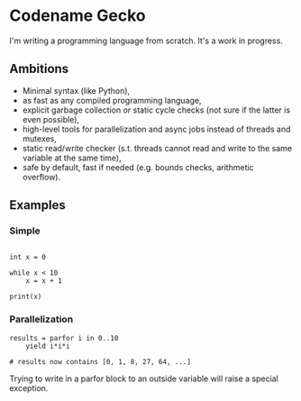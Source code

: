 # Codename Gecko

I'm writing a programming language from scratch. It's a work in progress.

## Ambitions

* Minimal syntax (like Python),
* as fast as any compiled programming language,
* explicit garbage collection *or* static cycle checks (not sure if the latter is even possible),
* high-level tools for parallelization and async jobs instead of threads and mutexes,
* static read/write checker (s.t. threads cannot read and write to the same variable at the same time),
* safe by default, fast if needed (e.g. bounds checks, arithmetic overflow).

## Examples

### Simple

```

int x = 0

while x < 10
    x = x + 1

print(x)

```

### Parallelization

```
results = parfor i in 0..10
    yield i*i*i

# results now contains [0, 1, 8, 27, 64, ...]

```

Trying to write in a parfor block to an outside variable will raise a special exception.
